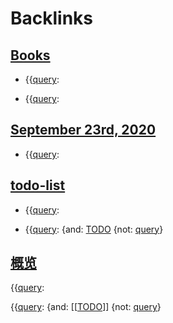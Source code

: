 
# Backlinks
## [Books](<Books.md>)
- {{[query](<query.md>):

- {{[query](<query.md>):

## [September 23rd, 2020](<September 23rd, 2020.md>)
- {{[query](<query.md>):

## [todo-list](<todo-list.md>)
- {{[query](<query.md>):

- {{[query](<query.md>):  {and: [TODO](<TODO.md>) {not: [query](<query.md>)}

## [概览](<概览.md>)
{{[query](<query.md>):

{{[query](<query.md>): {and: [[[TODO](<[[TODO.md>)]] {not: [query](<query.md>)}

